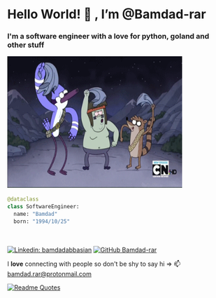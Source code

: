 <h1>Hello World! 👋 , I’m @Bamdad-rar</h1>
<h3>I'm a software engineer with a love for python, goland and other stuff</h3>

<p>
  <img  src="./ohh.gif" alt="ohhh" height="300" width="400" />
</p>

```python
@dataclass
class SoftwareEngineer:
  name: "Bamdad"
  born: "1994/10/25"

  
```


[![Linkedin: bamdadabbasian](https://img.shields.io/badge/-bamdadabbasian-blue?style=flat-square&logo=Linkedin&logoColor=white&link=https://www.linkedin.com/in/bamdadabbasian/)](https://www.linkedin.com/in/bamdadabbasian/)
[![GitHub Bamdad-rar](https://img.shields.io/github/followers/Bamdad-rar?label=follow&style=social)](https://github.com/Bamdad-rar)

I <b>love</b> connecting with people so don't be shy to say hi => 📫 bamdad.rar@protonmail.com

[![Readme Quotes](https://quotes-github-readme.vercel.app/api?type=horizontal&theme=dark&border=true$quote=The%20curse%20of%20much%20knowledge%20is%20often%20indecision.%20What%20is%20better%3F%20To%20be%20born%20good%20or%20to%20overcome%20your%20evil%20nature%20through%20great%20effort%3F&author=paarthurnax)](https://github.com/piyushsuthar/github-readme-quotes)